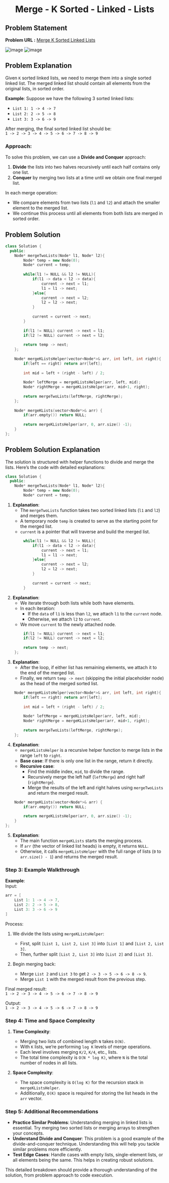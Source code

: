 <h1 align='center'>Merge - K Sorted - Linked - Lists</h1>

## Problem Statement

**Problem URL :** [Merge K Sorted Linked Lists](https://www.geeksforgeeks.org/problems/merge-k-sorted-linked-lists/1?itm_source=geeksforgeeks&itm_medium=article&itm_campaign=practice_card)

![image](https://github.com/user-attachments/assets/f332843f-9091-43a1-81a9-37d793c2261a)
![image](https://github.com/user-attachments/assets/cffa6b9a-0c20-4c56-8708-ea9fda1e91be)

## Problem Explanation
Given `K` sorted linked lists, we need to merge them into a single sorted linked list. The merged linked list should contain all elements from the original lists, in sorted order.

**Example**:
Suppose we have the following 3 sorted linked lists:

- `List 1: 1 -> 4 -> 7`
- `List 2: 2 -> 5 -> 8`
- `List 3: 3 -> 6 -> 9`

After merging, the final sorted linked list should be:  
`1 -> 2 -> 3 -> 4 -> 5 -> 6 -> 7 -> 8 -> 9`

### Approach:

To solve this problem, we can use a **Divide and Conquer** approach:

1. **Divide** the lists into two halves recursively until each half contains only one list.
2. **Conquer** by merging two lists at a time until we obtain one final merged list.

In each merge operation:
   - We compare elements from two lists (`l1` and `l2`) and attach the smaller element to the merged list.  
   - We continue this process until all elements from both lists are merged in sorted order.

## Problem Solution
```cpp
class Solution {
  public:
    Node* mergeTwoLists(Node* l1, Node* l2){
        Node* temp = new Node(0);
        Node* current = temp;
        
        while(l1 != NULL && l2 != NULL){
            if(l1 -> data < l2 -> data){
                current -> next = l1;
                l1 = l1 -> next;
            }else{
                current -> next = l2;
                l2 = l2 -> next;
            }
            
            current = current -> next;
        }
        
        if(l1 != NULL) current -> next = l1;
        if(l2 != NULL) current -> next = l2;
        
        return temp -> next;
    };
    
    Node* mergeKListsHelper(vector<Node*>& arr, int left, int right){
        if(left == right) return arr[left];
        
        int mid = left + (right - left) / 2;
        
        Node* leftMerge = mergeKListsHelper(arr, left, mid);
        Node* rightMerge = mergeKListsHelper(arr, mid+1, right);
        
        return mergeTwoLists(leftMerge, rightMerge);
    };
    
    Node* mergeKLists(vector<Node*>& arr) {
        if(arr.empty()) return NULL;
        
        return mergeKListsHelper(arr, 0, arr.size() -1);
    }
};
```

## Problem Solution Explanation

The solution is structured with helper functions to divide and merge the lists. Here’s the code with detailed explanations:

```cpp
class Solution {
  public:
    Node* mergeTwoLists(Node* l1, Node* l2){
        Node* temp = new Node(0);
        Node* current = temp;
```

1. **Explanation**:
   - The `mergeTwoLists` function takes two sorted linked lists (`l1` and `l2`) and merges them.
   - A temporary node `temp` is created to serve as the starting point for the merged list.
   - `current` is a pointer that will traverse and build the merged list.



```cpp
        while(l1 != NULL && l2 != NULL){
            if(l1 -> data < l2 -> data){
                current -> next = l1;
                l1 = l1 -> next;
            }else{
                current -> next = l2;
                l2 = l2 -> next;
            }
            
            current = current -> next;
        }
```

2. **Explanation**:
   - We iterate through both lists while both have elements.
   - In each iteration:
     - If the `data` of `l1` is less than `l2`, we attach `l1` to the `current` node.
     - Otherwise, we attach `l2` to `current`.
   - We move `current` to the newly attached node.



```cpp
        if(l1 != NULL) current -> next = l1;
        if(l2 != NULL) current -> next = l2;
        
        return temp -> next;
    };
```

3. **Explanation**:
   - After the loop, if either list has remaining elements, we attach it to the end of the merged list.
   - Finally, we return `temp -> next` (skipping the initial placeholder node) as the head of the merged sorted list.



```cpp
    Node* mergeKListsHelper(vector<Node*>& arr, int left, int right){
        if(left == right) return arr[left];
        
        int mid = left + (right - left) / 2;
        
        Node* leftMerge = mergeKListsHelper(arr, left, mid);
        Node* rightMerge = mergeKListsHelper(arr, mid+1, right);
        
        return mergeTwoLists(leftMerge, rightMerge);
    };
```

4. **Explanation**:
   - `mergeKListsHelper` is a recursive helper function to merge lists in the range `left` to `right`.
   - **Base case**: If there is only one list in the range, return it directly.
   - **Recursive case**:
     - Find the middle index, `mid`, to divide the range.
     - Recursively merge the left half (`leftMerge`) and right half (`rightMerge`).
     - Merge the results of the left and right halves using `mergeTwoLists` and return the merged result.



```cpp
    Node* mergeKLists(vector<Node*>& arr) {
        if(arr.empty()) return NULL;
        
        return mergeKListsHelper(arr, 0, arr.size() -1);
    }
};
```

5. **Explanation**:
   - The main function `mergeKLists` starts the merging process.
   - If `arr` (the vector of linked list heads) is empty, it returns `NULL`.
   - Otherwise, it calls `mergeKListsHelper` with the full range of lists (`0` to `arr.size() - 1`) and returns the merged result.



### Step 3: Example Walkthrough

**Example**:  
Input:
```cpp
arr = [
    List 1: 1 -> 4 -> 7,
    List 2: 2 -> 5 -> 8,
    List 3: 3 -> 6 -> 9
]
```

Process:
1. We divide the lists using `mergeKListsHelper`:
   - First, split `[List 1, List 2, List 3]` into `[List 1]` and `[List 2, List 3]`.
   - Then, further split `[List 2, List 3]` into `[List 2]` and `[List 3]`.

2. Begin merging back:
   - Merge `List 2` and `List 3` to get `2 -> 3 -> 5 -> 6 -> 8 -> 9`.
   - Merge `List 1` with the merged result from the previous step.

Final merged result:  
`1 -> 2 -> 3 -> 4 -> 5 -> 6 -> 7 -> 8 -> 9`

Output:  
`1 -> 2 -> 3 -> 4 -> 5 -> 6 -> 7 -> 8 -> 9`



### Step 4: Time and Space Complexity

1. **Time Complexity**:
   - Merging two lists of combined length `N` takes `O(N)`.
   - With `K` lists, we’re performing `log K` levels of merge operations.
   - Each level involves merging `K/2`, `K/4`, etc., lists.
   - The total time complexity is `O(N * log K)`, where `N` is the total number of nodes in all lists.

2. **Space Complexity**:
   - The space complexity is `O(log K)` for the recursion stack in `mergeKListsHelper`.
   - Additionally, `O(K)` space is required for storing the list heads in the `arr` vector.

### Step 5: Additional Recommendations

- **Practice Similar Problems**: Understanding merging in linked lists is essential. Try merging two sorted lists or merging arrays to strengthen your concepts.
- **Understand Divide and Conquer**: This problem is a good example of the divide-and-conquer technique. Understanding this will help you tackle similar problems more efficiently.
- **Test Edge Cases**: Handle cases with empty lists, single-element lists, or all elements being the same. This helps in creating robust solutions.
  
This detailed breakdown should provide a thorough understanding of the solution, from problem approach to code execution.
